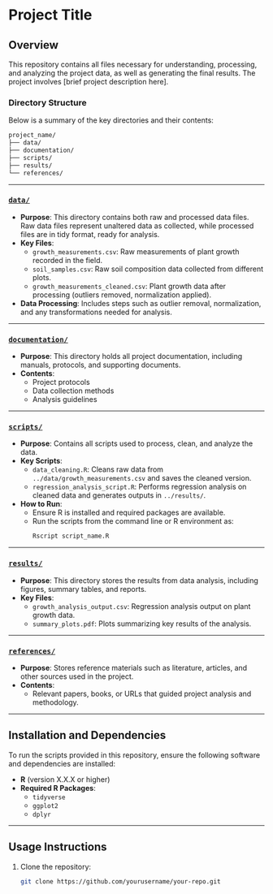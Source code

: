 # Project Title

## Overview
This repository contains all files necessary for understanding, processing, and analyzing the project data, as well as generating the final results. The project involves [brief project description here].

### Directory Structure
Below is a summary of the key directories and their contents:

``` css
project_name/
├── data/
├── documentation/
├── scripts/
├── results/
└── references/
```

---

### [`data/`](data/)
- **Purpose**: This directory contains both raw and processed data files. Raw data files represent unaltered data as collected, while processed files are in tidy format, ready for analysis.
- **Key Files**:
  - `growth_measurements.csv`: Raw measurements of plant growth recorded in the field.
  - `soil_samples.csv`: Raw soil composition data collected from different plots.
  - `growth_measurements_cleaned.csv`: Plant growth data after processing (outliers removed, normalization applied).
- **Data Processing**: Includes steps such as outlier removal, normalization, and any transformations needed for analysis.

---

### [`documentation/`](documentation/)
- **Purpose**: This directory holds all project documentation, including manuals, protocols, and supporting documents.
- **Contents**:
  - Project protocols
  - Data collection methods
  - Analysis guidelines

---

### [`scripts/`](scripts/)
- **Purpose**: Contains all scripts used to process, clean, and analyze the data. 
- **Key Scripts**:
  - `data_cleaning.R`: Cleans raw data from `../data/growth_measurements.csv` and saves the cleaned version.
  - `regression_analysis_script.R`: Performs regression analysis on cleaned data and generates outputs in `../results/`.
- **How to Run**:
  - Ensure R is installed and required packages are available.
  - Run the scripts from the command line or R environment as:
    ```bash
    Rscript script_name.R
    ```

---

### [`results/`](results/)
- **Purpose**: This directory stores the results from data analysis, including figures, summary tables, and reports.
- **Key Files**:
  - `growth_analysis_output.csv`: Regression analysis output on plant growth data.
  - `summary_plots.pdf`: Plots summarizing key results of the analysis.

---

### [`references/`](references/)
- **Purpose**: Stores reference materials such as literature, articles, and other sources used in the project.
- **Contents**:
  - Relevant papers, books, or URLs that guided project analysis and methodology.

---

## Installation and Dependencies
To run the scripts provided in this repository, ensure the following software and dependencies are installed:
- **R** (version X.X.X or higher)
- **Required R Packages**:
  - `tidyverse`
  - `ggplot2`
  - `dplyr`

---

## Usage Instructions
1. Clone the repository:
   ```bash
   git clone https://github.com/yourusername/your-repo.git
